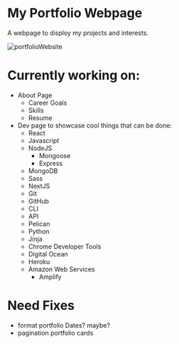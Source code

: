 # My Portfolio Webpage
A webpage to disploy my projects and interests.

![portfolioWebsite](https://user-images.githubusercontent.com/22608842/179091517-48f49ae7-7cd1-4da0-a00d-9906c65eb2cd.jpg)

# Currently working on:
* About Page
  * Career Goals
  * Skills
  * Resume
* Dev page to showcase cool things that can be done:
  * React
  * Javascript
  * NodeJS
    * Mongoose
    * Express
  * MongoDB
  * Sass
  * NextJS
  * Git
  * GitHub
  * CLI
  * API
  * Pelican
  * Python
  * Jinja
  * Chrome Developer Tools
  * Digital Ocean
  * Heroku
  * Amazon Web Services
    * Amplify

# Need Fixes
* format portfolio Dates? maybe?
* pagination portfolio cards
